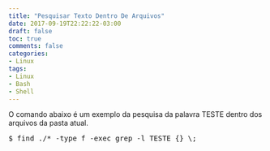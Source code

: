 ```yaml
---
title: "Pesquisar Texto Dentro De Arquivos"
date: 2017-09-19T22:22:22-03:00
draft: false
toc: true 
comments: false
categories:
- Linux
tags:
- Linux
- Bash
- Shell
---
```



<!--more-->
O comando abaixo é um exemplo da pesquisa da palavra TESTE dentro dos arquivos da pasta atual.

<pre>
$ find ./* -type f -exec grep -l TESTE {} \;
</pre>
